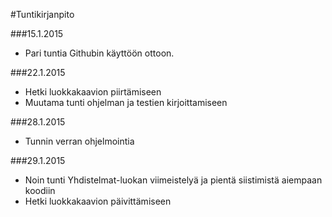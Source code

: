#Tuntikirjanpito

###15.1.2015
- Pari tuntia Githubin käyttöön ottoon.

###22.1.2015
- Hetki luokkakaavion piirtämiseen
- Muutama tunti ohjelman ja testien kirjoittamiseen

###28.1.2015
- Tunnin verran ohjelmointia

###29.1.2015
- Noin tunti Yhdistelmat-luokan viimeistelyä ja pientä siistimistä aiempaan koodiin
- Hetki luokkakaavion päivittämiseen
